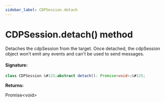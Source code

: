 ```yaml
---
sidebar_label: CDPSession.detach
---
```


# CDPSession.detach() method

Detaches the cdpSession from the target. Once detached, the cdpSession object won't emit any events and can't be used to send messages.

#### Signature:

```typescript
class CDPSession &#123;abstract detach(): Promise<void>;&#125;
```

**Returns:**

Promise&lt;void&gt;
